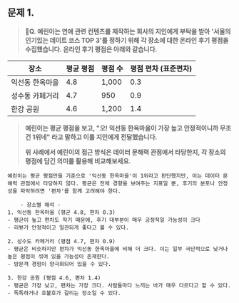 ## 문제 1.

> **🧚Q. 예린이는 연애 관련 컨텐츠를 제작하는 회사의 지인에게 부탁을 받아 '서울의 인기있는 데이트 코스 TOP 3'를 정하기 위해 각 장소에 대한 온라인 후기 평점을 수집했습니다. 온라인 후기 평점은 아래와 같습니다.**

| **장소**        | **평균 평점** | **평점 수** | **평점 편차 (표준편차)** |
| --------------- | ------------- | ----------- | ------------------------ |
| 익선동 한옥마을 | 4.8           | 1,000       | 0.3                      |
| 성수동 카페거리 | 4.7           | 950         | 0.9                      |
| 한강 공원       | 4.6           | 1,200       | 1.4                      |

> **예린이는 평균 평점을 보고, "오! 익선동 한옥마을이 가장 높고 안정적이니까 무조건 1위네" 라고 말하고 이를 지인에게 전달했습니다.**
>
> **위 사례에서 예린이의 접근 방식은 데이터 문해력 관점에서 타당한지, 각 장소의 평점에 담긴 의미를 활용해 비교해보세요.**



~~~
예린이는 평균 평점만을 기준으로 '익선동 한옥마을'이 1위라고 판단했지만, 이는 데이터 문해력 관점에서 타당하지 않다. 평균은 전체 경향을 보여주는 지표일 뿐, 후기의 분포나 안정성을 파악하려면 '편차'를 함께 고려해야 한다. 

	- 장소별 해석 -
1. 익선동 한옥마을 (평균 4.8, 편차 0.3) 
- 평균이 높고 편차도 작기 때문에, 후기 대부분이 매우 긍정적일 가능성이 크다
- 리뷰가 안정적이고 일관되게 좋다고 볼 수 있다.

2. 성수도 카페거리 (평점 4.7, 편차 0.9)
- 평균은 비슷하지만 편차가 익선동 한옥마을에 비해 더 크다. 이는 일부 극단적으로 낮거나 높은 평점이 섞여 있을 가능성이 존재한다. 
- 방문객 경험이 양극화되어 있을 수 있다. 

3. 한강 공원 (평점 4.6, 편차 1.4)
- 평균은 가장 낮고, 편차는 가장 크다. 사람들마다 느끼는 바가 매우 다르다고 할 수 있다. 
- 독특하거나 호불호가 갈리는 장소일 수 있다. 
~~~

